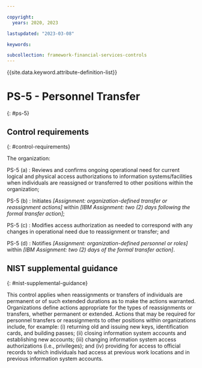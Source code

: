 ```yaml
---

copyright:
  years: 2020, 2023

lastupdated: "2023-03-08"

keywords:

subcollection: framework-financial-services-controls
---
```


{{site.data.keyword.attribute-definition-list}}

               
# PS-5 - Personnel Transfer
{: #ps-5}

## Control requirements
{: #control-requirements}

The organization:

PS-5 (a)
    : Reviews and confirms ongoing operational need for current logical and physical access authorizations to information systems/facilities when individuals are reassigned or transferred to other positions within the organization;

PS-5 (b)
    : Initiates _[Assignment: organization-defined transfer or reassignment actions]_ within _[IBM Assignment: two (2) days following the formal transfer action]_;

PS-5 (c)
    : Modifies access authorization as needed to correspond with any changes in operational need due to reassignment or transfer; and

PS-5 (d)
    : Notifies _[Assignment: organization-defined personnel or roles]_ within _[IBM Assignment: two (2) days of the formal transfer action]_.

## NIST supplemental guidance
{: #nist-supplemental-guidance}

This control applies when reassignments or transfers of individuals are permanent or of such extended durations as to make the actions warranted. Organizations define actions appropriate for the types of reassignments or transfers, whether permanent or extended. Actions that may be required for personnel transfers or reassignments to other positions within organizations include, for example: (i) returning old and issuing new keys, identification cards, and building passes; (ii) closing information system accounts and establishing new accounts; (iii) changing information system access authorizations (i.e., privileges); and (iv) providing for access to official records to which individuals had access at previous work locations and in previous information system accounts.





